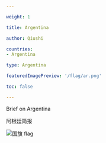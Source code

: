 ```yaml
---

weight: 1

title: Argentina

author: Qiushi 

countries: 
- Argentina

type: Argentina

featuredImagePreview: '/flag/ar.png'

toc: false 

---
```


Brief on Argentina

阿根廷简报 

<!--more-->

![国旗 flag](/flag/ar.png)